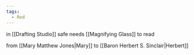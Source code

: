 ```yaml
---
tags:
  - Red
---
```

in [[Drafting Studio]] safe
needs [[Magnifying Glass]] to read

from [[Mary Matthew Jones\|Mary]]  to [[Baron Herbert S. Sinclair\|Herbert]]